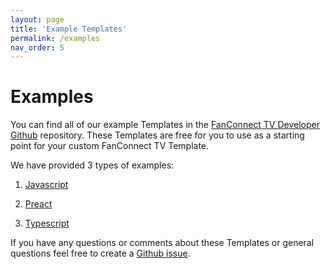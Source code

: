 ```yaml
---
layout: page
title: 'Example Templates'
permalink: /examples
nav_order: 5
---
```


# Examples

You can find all of our example Templates in the [FanConnect TV Developer Github](https://github.com/fanconnect/developer/tree/main/examples) repository.
These Templates are free for you to use as a starting point for your custom FanConnect TV Template.

We have provided 3 types of examples:

1. [Javascript](https://github.com/fanconnect/developer/tree/main/examples/javascript)
   
2. [Preact](https://github.com/fanconnect/developer/tree/main/examples/preact)

3. [Typescript](https://github.com/fanconnect/developer/tree/main/examples/typescript)
   
If you have any questions or comments about these Templates or general questions feel free to create a
[Github issue](https://github.com/fanconnect/developer/issues).
